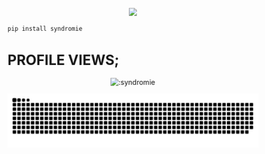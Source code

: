 
<p align=center>
<a href="https://discord.com/users/852712510212669441"><img src="https://discord.c99.nl/widget/theme-4/852712510212669441.png" width=50%></a>
 </p>

```sh-session
pip install syndromie
```
<h1>PROFILE VIEWS;</h1>
<p align="center"><img src="https://count.getloli.com/get/@:syndromie" alt=":syndromie" /></p>

<img src="/snake.svg">
